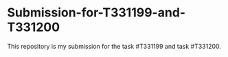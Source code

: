 # Submission-for-T331199-and-T331200
This repository is my submission for the task #T331199 and task #T331200.
